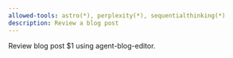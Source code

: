 ```yaml
---
allowed-tools: astro(*), perplexity(*), sequentialthinking(*)
description: Review a blog post
---
```


Review blog post $1 using agent-blog-editor.
